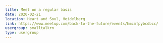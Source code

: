 ```yaml
---
title: Meet on a regular basis
date: 2020-02-21
location: Heart and Soul, Heidelberg
link: https://www.meetup.com/back-to-the-future/events/hmcmfpybcdbcc/
usergroup: smalltalkrn
type: usergroup
---
```

